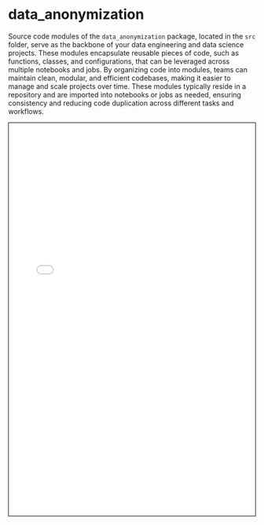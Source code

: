 # data_anonymization

Source code modules of the `data_anonymization` package, located in the `src` folder, serve as the backbone of your data engineering and data science projects. These modules encapsulate reusable pieces of code, such as functions, classes, and configurations, that can be leveraged across multiple notebooks and jobs. By organizing code into modules, teams can maintain clean, modular, and efficient codebases, making it easier to manage and scale projects over time. These modules typically reside in a repository and are imported into notebooks or jobs as needed, ensuring consistency and reducing code duplication across different tasks and workflows.

<div style="border: 0.5px solid #000; padding: 0px; border-radius: 0px;">
    <iframe src="../api/data_anonymization/index.html" style="width: 100%; height: 800px; border: none;"></iframe>
</div>
